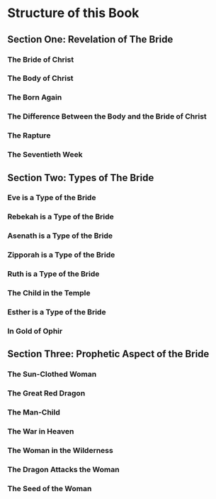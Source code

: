 # Structure of this Book

## Section One:  Revelation of The Bride

### The Bride of Christ
### The Body of Christ
### The Born Again
### The Difference Between the Body and the Bride of Christ
### The Rapture
### The Seventieth Week

## Section Two:  Types of The Bride

### Eve is a Type of the Bride
### Rebekah is a Type of the Bride
### Asenath is a Type of the Bride
### Zipporah is a Type of the Bride
### Ruth is a Type of the Bride
### The Child in the Temple
### Esther is a Type of the Bride
### In Gold of Ophir

## Section Three: Prophetic Aspect of the Bride

### The Sun-Clothed Woman
### The Great Red Dragon
### The Man-Child
### The War in Heaven
### The Woman in the Wilderness
### The Dragon Attacks the Woman
### The Seed of the Woman

